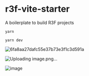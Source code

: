 # r3f-vite-starter
A boilerplate to build R3F projects

```
yarn

yarn dev
```
![6fa8aa27dafc55e37b73e3f1c3d591a](https://github.com/litian129/r3f-vite-web/assets/32488489/df3b246e-61f1-4053-9d82-705807d5e3c2)

![Uploading image.png…]()

![image](https://user-images.githubusercontent.com/6551176/221732091-23ee52cb-4150-42fa-b998-43628d7a6b0d.png)
